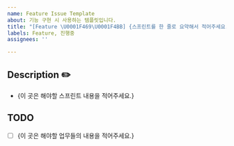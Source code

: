 ```yaml
---
name: Feature Issue Template
about: 기능 구현 시 사용하는 템플릿입니다.
title: "[Feature \U0001F469‍\U0001F4BB] {스프린트를 한 줄로 요약해서 적어주세요.}"
labels: Feature, 진행중
assignees: ''

---
```


## Description ✏️
* {이 곳은 해야할 스프린트 내용을 적어주세요.}

## TODO
- [ ] {이 곳은 해야할 업무들의 내용을 적어주세요.}
